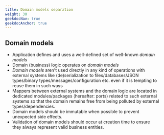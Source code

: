 ```yaml
---
title: Domain models separation
weight: 30
geekdocNav: true
geekdocAnchor: true
---
```


## Domain models
 - Application defines and uses a well-defined set of well-known *domain models*
 - Domain (business) logic operates on *domain models*
 - *Domain models* aren't used directly in any kind of operations with external systems like (de)serialization to files/databases/JSON types/binary types/messages/configuration etc. even if it is tempting to reuse them in such ways
 - Mappers between external systems and the domain logic are located in dedicated modules/packages (hereafter: ports) related to such external systems so that the domain remains free from being polluted by external types/dependencies.
 - Domain models should be immutable when possible to prevent unexpected side effects.
 - Validation of domain models should occur at creation time to ensure they always represent valid business entities.